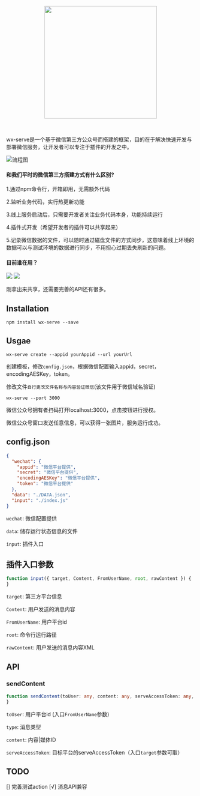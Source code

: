<p align="center">
<a href="https://vuejs.org" target="_blank" rel="noopener noreferrer"><img width="300" src="https://res.psy-1.com/FvTT425ug8QRGSj06vjbfKXjwpUe">
</a></p>

<p align="center">
  <a href="https://www.npmjs.com/package/wx-serve"><img src="https://img.shields.io/npm/v/wx-serve.svg" alt=""></a>
  <a href="https://github.com/Kingbultsea/wechat-server-tool/actions/workflows/node.js.yml"><img src="https://github.com/Kingbultsea/wechat-server-tool/actions/workflows/node.js.yml/badge.svg?branch=npm" alt=""></a>
</p>

wx-serve是一个基于微信第三方公众号而搭建的框架，目的在于解决快速开发与部署微信服务，让开发者可以专注于插件的开发之中。

![流程图](https://res.psy-1.com/FjICqmVXboTAcbZ2NP_Gj1fMHzhd)

#### 和我们平时的微信第三方搭建方式有什么区别?
1.通过npm命令行，开箱即用，无需额外代码

2.监听业务代码，实行热更新功能

3.线上服务启动后，只需要开发者关注业务代码本身，功能持续运行

4.插件式开发（希望开发者的插件可以共享起来）

5.记录微信数据的文件，可以随时通过磁盘文件的方式同步，这意味着线上环境的数据可以与测试环境的数据进行同步，不用担心过期丢失刷新的问题。

#### 目前谁在用？
![](https://res.psy-1.com/FiEYEGfPNPXh0EiQ7hS2FepPVg6l)
![](https://res.psy-1.com/FvyvUnfID9IQyl0-dbtGGEv7-P2d)

刚拿出来共享，还需要完善的API还有很多。


## Installation
```shell script
npm install wx-serve --save
```

## Usgae
```shell script
wx-serve create --appid yourAppid --url yourUrl
```
创建模板，修改```config.json```，根据微信配置输入appid，secret，encodingAESKey，token。

修改文件```自行更改文件名称与内容验证微信```(该文件用于微信域名验证)

```shell script
wx-serve --port 3000
```

微信公众号拥有者扫码打开localhost:3000，点击按钮进行授权。

微信公众号窗口发送任意信息，可以获得一张图片，服务运行成功。

## config.json
```json
{
  "wechat": {
    "appid": "微信平台提供",
    "secret": "微信平台提供",
    "encodingAESKey": "微信平台提供",
    "token": "微信平台提供"
  },
  "data": "./DATA.json",
  "input": "./index.js"
}
```

```wechat```: 微信配置提供

```data```: 储存运行状态信息的文件

```input```: 插件入口

## 插件入口参数
```typescript
function input({ target, Content, FromUserName, root, rawContent }) {
}
```

```target```: 第三方平台信息

```Content```: 用户发送的消息内容

```FromUserName```: 用户平台id

```root```: 命令行运行路径

```rawContent```: 用户发送的消息内容XML

## API
### sendContent
```typescript
function sendContent(toUser: any, content: any, serveAccessToken: any, type: 'voice' | 'video' | 'image' | 'text') { // type voice video image
}
```

```toUser```: 用户平台id (入口```FromUserName```参数)

```type```: 消息类型

```content```: 内容|媒体ID

```serveAccessToken```: 目标平台的serveAccessToken（入口```target```参数可取）


## TODO
[] 完善测试action
[√] 消息API兼容
